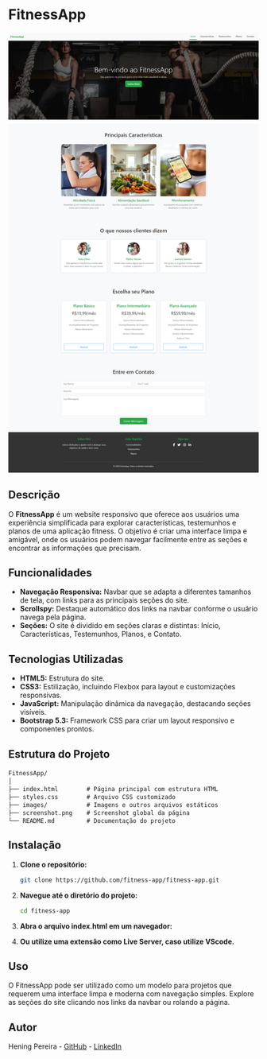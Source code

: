 # FitnessApp

![FitnessApp](screenshot.png)

## Descrição

O **FitnessApp** é um website responsivo que oferece aos usuários uma experiência simplificada para explorar características, testemunhos e planos de uma aplicação fitness. O objetivo é criar uma interface limpa e amigável, onde os usuários podem navegar facilmente entre as seções e encontrar as informações que precisam.

## Funcionalidades

- **Navegação Responsiva:** Navbar que se adapta a diferentes tamanhos de tela, com links para as principais seções do site.
- **Scrollspy:** Destaque automático dos links na navbar conforme o usuário navega pela página.
- **Seções:** O site é dividido em seções claras e distintas: Início, Características, Testemunhos, Planos, e Contato.

## Tecnologias Utilizadas

- **HTML5:** Estrutura do site.
- **CSS3:** Estilização, incluindo Flexbox para layout e customizações responsivas.
- **JavaScript:** Manipulação dinâmica da navegação, destacando seções visíveis.
- **Bootstrap 5.3:** Framework CSS para criar um layout responsivo e componentes prontos.

## Estrutura do Projeto

```plaintext
FitnessApp/
│
├── index.html        # Página principal com estrutura HTML
├── styles.css        # Arquivo CSS customizado
├── images/           # Imagens e outros arquivos estáticos
├── screenshot.png    # Screenshot global da página
└── README.md         # Documentação do projeto
```

## Instalação

1. **Clone o repositório:**

   ```bash
   git clone https://github.com/fitness-app/fitness-app.git
2. **Navegue até o diretório do projeto:**
    ```bash
    cd fitness-app
3. **Abra o arquivo index.html em um navegador:**
4. **Ou utilize uma extensão como Live Server, caso utilize VScode.**


## Uso

O FitnessApp pode ser utilizado como um modelo para projetos que requerem uma interface limpa e moderna com navegação simples. Explore as seções do site clicando nos links da navbar ou rolando a página.

## Autor
Hening Pereira - [GitHub](https://github.com/heningdev) - [LinkedIn](https://www.linkedin.com/in/hening-dev/)
